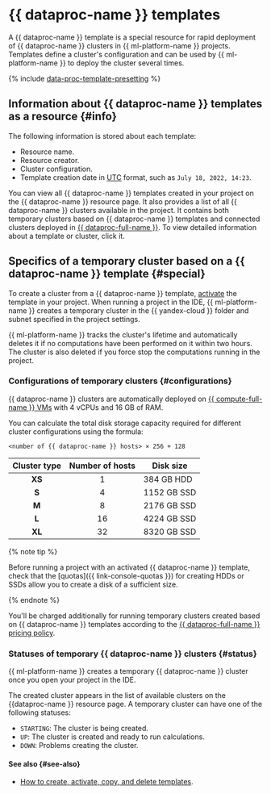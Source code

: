# {{ dataproc-name }} templates

A {{ dataproc-name }} template is a special resource for rapid deployment of {{ dataproc-name }} clusters in {{ ml-platform-name }} projects. Templates define a cluster's configuration and can be used by {{ ml-platform-name }} to deploy the cluster several times.

{% include [data-proc-template-presetting](../../_includes/datasphere/settings-for-dataproc.md) %}

## Information about {{ dataproc-name }} templates as a resource {#info}

The following information is stored about each template:

* Resource name.
* Resource creator.
* Cluster configuration.
* Template creation date in [UTC](https://en.wikipedia.org/wiki/Coordinated_Universal_Time) format, such as `July 18, 2022, 14:23`.

You can view all {{ dataproc-name }} templates created in your project on the {{ dataproc-name }} resource page. It also provides a list of all {{ dataproc-name }} clusters available in the project. It contains both temporary clusters based on {{ dataproc-name }} templates and connected clusters deployed in [{{ dataproc-full-name }}](../../data-proc/). To view detailed information about a template or cluster, click it.

## Specifics of a temporary cluster based on a {{ dataproc-name }} template {#special}

To create a cluster from a {{ dataproc-name }} template, [activate](../operations/data-proc-template.md#activate) the template in your project. When running a project in the IDE, {{ ml-platform-name }} creates a temporary cluster in the {{ yandex-cloud }} folder and subnet specified in the project settings.

{{ ml-platform-name }} tracks the cluster's lifetime and automatically deletes it if no computations have been performed on it within two hours. The cluster is also deleted if you force stop the computations running in the project.

### Configurations of temporary clusters {#configurations}

{{ dataproc-name }} clusters are automatically deployed on [{{ compute-full-name }} VMs](../../compute/concepts/vm.md) with 4 vCPUs and 16 GB of RAM.

You can calculate the total disk storage capacity required for different cluster configurations using the formula:

```
<number of {{ dataproc-name }} hosts> × 256 + 128
```

| Cluster type | Number of hosts | Disk size |
|:------------:|:-----------------:|--------------|
| **XS** | 1 | 384 GB HDD |
| **S** | 4 | 1152 GB SSD |
| **M** | 8 | 2176 GB SSD |
| **L** | 16 | 4224 GB SSD |
| **XL** | 32 | 8320 GB SSD |

{% note tip %}

Before running a project with an activated {{ dataproc-name }} template, check that the [quotas]({{ link-console-quotas }}) for creating HDDs or SSDs allow you to create a disk of a sufficient size.

{% endnote %}

You'll be charged additionally for running temporary clusters created based on {{ dataproc-name }} templates according to the [{{ dataproc-full-name }} pricing policy](../../data-proc/pricing.md).

### Statuses of temporary {{ dataproc-name }} clusters {#status}

{{ ml-platform-name }} creates a temporary {{ dataproc-name }} cluster once you open your project in the IDE.

The created cluster appears in the list of available clusters on the {{dataproc-name }} resource page. A temporary cluster can have one of the following statuses:
* `STARTING`: The cluster is being created.
* `UP`: The cluster is created and ready to run calculations.
* `DOWN`: Problems creating the cluster.

#### See also {#see-also}

* [How to create, activate, copy, and delete templates](../operations/data-proc-template.md).
